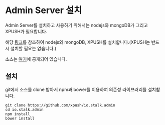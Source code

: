 Admin Server 설치
======================

Admin Server를 설치하고 사용하기 위해서는 nodejs와 mongoDB가 그리고 XPUSH가 필요합니다.

해당 [링크](https://stalk.gitbooks.io/documentation/content/docs/2-xpush/install-server.html)를 참조하여 nodejs와 mongoDB, XPUSH를 설치합니다.(XPUSH는 반드시 설치할 필요는 없습니다.)

소스는 [여기](https://github.com/xpush/io.stalk.admin)에 공개되어 있습니다.

## 설치 

git에서 소스를 clone 받아서 npm과 bower를 이용하여 의존성 라이브러리를 설치합니다.

```
git clone https://github.com/xpush/io.stalk.admin
cd io.stalk.admin
npm install
bower install
```